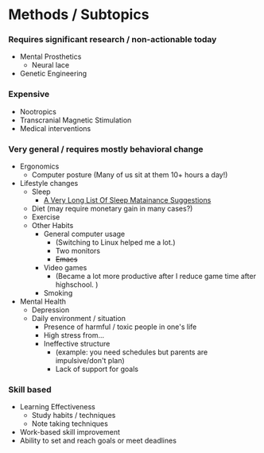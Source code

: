 <!-- TITLE: Human Enhancement -->
<!-- SUBTITLE: A quick summary of Human Enhancement -->

# Methods / Subtopics

### Requires significant research / non-actionable today
* Mental Prosthetics
	* Neural lace
* Genetic Engineering


### Expensive 
* Nootropics
* Transcranial Magnetic Stimulation
* Medical interventions

### Very general / requires mostly behavioral change

* Ergonomics
	* Computer posture (Many of us sit at them 10+ hours a day!)
* Lifestyle changes
	* Sleep 
		* [A Very Long List Of Sleep Matainance Suggestions](/https://www.lesswrong.com/posts/9JFMhW9YHoTKbQEY2/a-very-long-list-of-sleep-maintenance-suggestions)
	* Diet (may require monetary gain in many cases?)
	* Exercise 
	* Other Habits
		* General computer usage 
			* (Switching to Linux helped me a lot.)
			* Two monitors
			* ~~Emacs~~
		* Video games 
			* (Became a lot more productive after I reduce game time after highschool. )
		* Smoking
* Mental Health
	* Depression
	* Daily environment / situation
		* Presence of harmful / toxic people in one's life
		* High stress from...
		* Ineffective structure 
			* (example: you need schedules but parents are impulsive/don't plan)
			* Lack of support for goals
### Skill based
* Learning Effectiveness
	* Study habits / techniques
	* Note taking techniques
* Work-based skill improvement
* Ability to set and reach goals or meet deadlines




